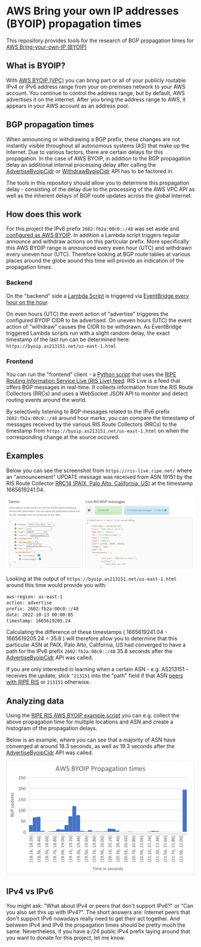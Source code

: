 # AWS Bring your own IP addresses (BYOIP) propagation times 
This repository provides tools for the research of BGP propagation times for [AWS Bring-your-own-IP (BYOIP)](https://docs.aws.amazon.com/AWSEC2/latest/UserGuide/ec2-byoip.html)

## What is BYOIP?
With [AWS BYOIP (VPC)](https://docs.aws.amazon.com/AWSEC2/latest/UserGuide/ec2-byoip.html) you can bring part or all of your publicly routable IPv4 or IPv6 address range from your on-premises network to your AWS account. You continue to control the address range, but by default, AWS advertises it on the internet. After you bring the address range to AWS, it appears in your AWS account as an address pool.

## BGP propagation times
When announcing or withdrawing a BGP prefix, these changes are not instantly visible throughout all autonomous systems (AS) that make up the Internet. Due to various factors, there are certain delays for this propagation. In the case of AWS BYOIP, in addition to the BGP propagation delay an additional internal processing delay after calling the [AdvertiseByoipCidr](https://docs.aws.amazon.com/AWSEC2/latest/APIReference/API_AdvertiseByoipCidr.html) or [WithdrawByoipCidr](https://docs.aws.amazon.com/AWSEC2/latest/APIReference/API_WithdrawByoipCidr.html) API has to be factored in. 

The tools in this repository should allow you to determine this propagation delay - consisting of the delay due to the processing of the AWS VPC API as well as the inherent delays of BGP route updates across the global Internet. 

## How does this work
For this project the IPv6 prefix ```2602:fb2a:00c0::/48``` was set aside and [configured as AWS BYOIP](https://www.edge-cloud.net/2022/07/19/hands-on-with-aws-byoip/). In addition a Lambda script triggers regular announce and withdraw actions on this particular prefix. 
More specifically this AWS BYOIP range is announced every even hour (UTC) and withdrawn every uneven hour (UTC). Therefore looking at BGP route tables at various places around the globe aound this time will provide an indication of the propagation times. 

### Backend
On the "backend" side a [Lambda Script](https://github.com/chriselsen/AWS-BYOIP-Propagation/blob/main/backend/LambdaAnnounceWithdrawBYOIP.py) is triggered via [EventBridge every hour on the hour](https://docs.aws.amazon.com/lambda/latest/dg/services-cloudwatchevents-expressions.html). 

On even hours (UTC) the event action of "advertise" triggeres the configured BYOIP CIDR to be advertised. 
On uneven hours (UTC) the event action of "withdraw" causes the CIDR to be withdrawn.
As EventBridge triggered Lambda scripts run with a slight random delay, the exact timestamp of the last run
can be determined here: ```https://byoip.as213151.net/us-east-1.html```

### Frontend
You can run the "frontend" client - a [Python script](https://github.com/chriselsen/AWS-BYOIP-Propagation/blob/main/scripts/ripe-ris-byoip-client.py) that uses the [RIPE Routing Information Service Live (RIS Live) feed](https://ris-live.ripe.net/). RIS Live is a feed that offers BGP messages in real-time. It collects information from the RIS Route Collectors (RRCs) and uses a WebSocket JSON API to monitor and detect routing events around the world.

By selectively listening to BGP messages related to the IPv6 prefix ```2602:fb2a:00c0::/48``` around hour marks, you can compare the timestamp of messages received by the various RIS Route Collectors (RRCs) to the timestamp from ```https://byoip.as213151.net/us-east-1.html``` on when the corresponding change at the source occured. 

## Examples

Below you can see the screenshot from ```https://ris-live.ripe.net/``` where an "announcement" UPDATE message was received from ASN 19151 by the RIS Route Collector [RRC14 (PAIX, Palo Alto, California, US)](https://www.ris.ripe.net/peerlist/rrc14.shtml) at the timestamp 1665619241.04. 

![](https://raw.githubusercontent.com/chriselsen/AWS-BYOIP-Propagation/main/examples/BYOIP-RIPE-RIS-Output.png)

Looking at the output of ```https://byoip.as213151.net/us-east-1.html``` around this time would provide you with:
```
aws-region: us-east-1
action: advertise
prefix: 2602:fb2a:00c0::/48
date: 2022-10-13 00:00:05
timestamp: 1665619205.24
```

Calculating the difference of these timestamps ( 1665619241.04 - 1665619205.24 = 35.8 ) will therefore allow you to determine that this particular ASN at PAIX, Palo Alto, California, US had converged to have a path for the IPv6 prefix ```2602:fb2a:00c0::/48``` 35.8 seconds after the [AdvertiseByoipCidr](https://docs.aws.amazon.com/AWSEC2/latest/APIReference/API_AdvertiseByoipCidr.html) API was called.

If you are only interested in learning when a certain ASN - e.g. AS213151 - receives the update, stick ```^213151``` into the "path" field if that ASN [peers with RIPE RIS](https://www.ris.ripe.net/peerlist/all.shtml) or ```213151``` otherwise. 

## Analyzing data

Using the [RIPE RIS AWS BYOIP example script](https://github.com/chriselsen/AWS-BYOIP-Propagation/blob/main/scripts/ripe-ris-byoip-client.py) you can e.g. collect the above propagation time for multiple locations and ASN and create a histogram of the propagation delays. 

Below is an example, where you can see that a majority of ASN have converged at around 18.3 seconds, as well as 19.3 seconds after the [AdvertiseByoipCidr](https://docs.aws.amazon.com/AWSEC2/latest/APIReference/API_AdvertiseByoipCidr.html) API was called.

![](https://raw.githubusercontent.com/chriselsen/AWS-BYOIP-Propagation/main/examples/BYOIP-Propagation-Times.png)

## IPv4 vs IPv6
You might ask: "What about IPv4 or peers that don't support IPv6?" or "Can you also set this up with IPv4?". The short answers are: Internet peers that don't support IPv6 nowadays really need to get their act together. And between IPv4 and IPv6 the propagation times should be pretty much the same. Nevertheless, if you have a /24 public IPv4 prefix laying around that you want to donate for this project, let me know. 
